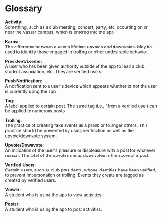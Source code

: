 # Glossary
**Activity**:
<br /> Something, such as a club meeting, concert, party, etc. occurring
on or near the Vassar campus, which is entered into the app

**Karma**:
<br /> The difference between a user's lifetime upvotes and downvotes. May be used to identify
those engaged in trolling or other undesirable behavior.

**President/Leader**:
<br /> A user who has been given authority outside of the app to lead a club, 
student association, etc. They are verified users.

**Push Notification**:
<br /> A notification sent to a user's device which appears whether or
not the user is currently using the app

**Tag**:
<br /> A label applied to certain post. The same tag (i.e., "from a verified user) 
can be applied to numerous posts.

**Trolling**:
<br /> The practice of creating fake events as a prank or to anger others. This practice should be
prevented by using verification as well as the upvote/downvote system.

**Upvote/Downvote**:
<br /> An indication of the user's pleasure or displeasure with a post for whatever reason.
The total of the upvotes minus downvotes is the score of a post.

**Verified Users**:
<br /> Certain users, such as club presidents, whose identities have been verified, to prevent impersonation or trolling.
Events they create are tagged as created by verified users.

**Viewer**:
<br /> A student who is using the app to view activities.

**Poster**:
<br /> A student who is using the app to post activities.
